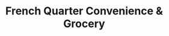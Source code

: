 ---
title: "French Quarter Convenience & Grocery"
url: /toronto/french-quarter-convenience-and-grocery/
shop: convenience
---